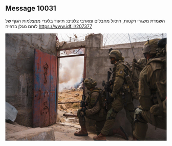 ## Message 10031

השמדת משגרי רקטות, חיסול מחבלים ומארבי צלפים:
תיעוד בלעדי ממצלמות הגוף של לוחם מגלן ברפיח
https://www.idf.il/207377

![Photo](10031/10031_photo.jpg)
